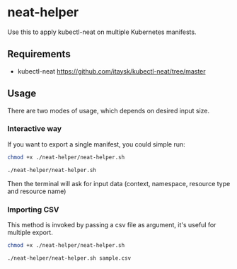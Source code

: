 # neat-helper

Use this to apply kubectl-neat on multiple Kubernetes manifests.

## Requirements

- kubectl-neat
https://github.com/itaysk/kubectl-neat/tree/master

## Usage

There are two modes of usage, which depends on desired input size.

### Interactive way

If you want to export a single manifest, you could simple run:

```bash
chmod +x ./neat-helper/neat-helper.sh

./neat-helper/neat-helper.sh
```

Then the terminal will ask for input data (context, namespace, resource type and resource name)

### Importing CSV

This method is invoked by passing a csv file as argument, it's useful for multiple export.

```bash
chmod +x ./neat-helper/neat-helper.sh

./neat-helper/neat-helper.sh sample.csv
```
